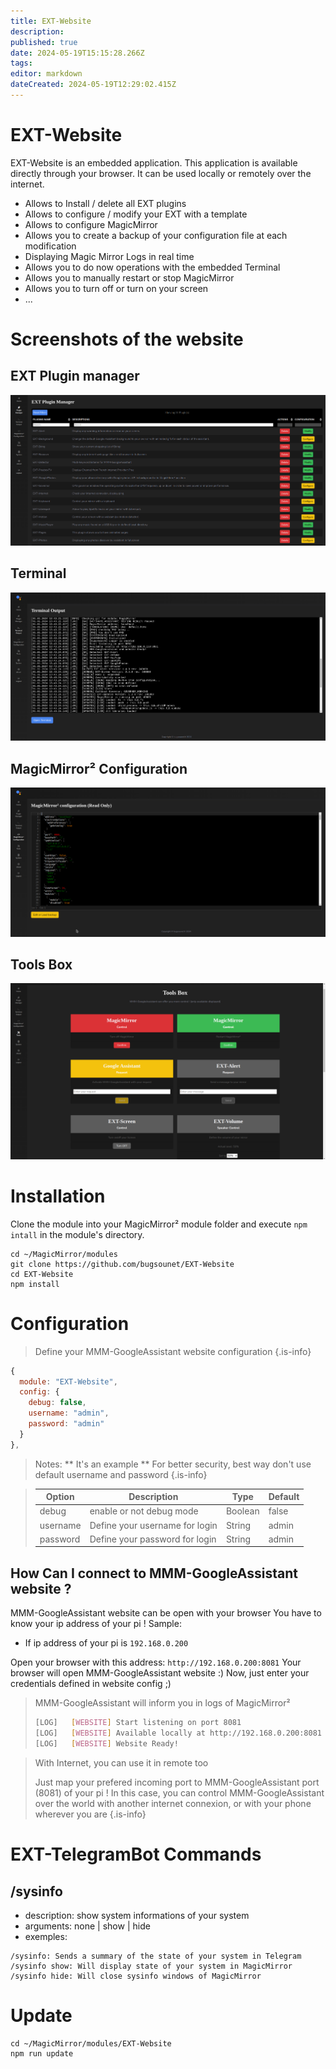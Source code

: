 ```yaml
---
title: EXT-Website
description: 
published: true
date: 2024-05-19T15:15:28.266Z
tags: 
editor: markdown
dateCreated: 2024-05-19T12:29:02.415Z
---
```


# EXT-Website

  EXT-Website is an embedded application.
  This application is available directly through your browser.
  It can be used locally or remotely over the internet.

  * Allows to Install / delete all EXT plugins
  * Allows to configure / modify your EXT with a template
  * Allows to configure MagicMirror
  * Allows you to create a backup of your configuration file at each modification
  * Displaying Magic Mirror Logs in real time
  * Allows you to do now operations with the embedded Terminal
  * Allows you to manually restart or stop MagicMirror
  * Allows you to turn off or turn on your screen
  * ...

# Screenshots of the website

## EXT Plugin manager
![plugin_manager.png](/resources/googleassistant/plugin_manager.png)
## Terminal
![terminal.png](/resources/googleassistant/terminal.png)
## MagicMirror² Configuration
![mm_config.png](/resources/googleassistant/mm_config.png)
## Tools Box
![toolsbox.png](/resources/googleassistant/toolsbox.png)

# Installation
Clone the module into your MagicMirror² module folder and execute `npm intall` in the module's directory.
```
cd ~/MagicMirror/modules
git clone https://github.com/bugsounet/EXT-Website
cd EXT-Website
npm install
```

# Configuration

> Define your MMM-GoogleAssistant website configuration
{.is-info}

```js
{
  module: "EXT-Website",
  config: {
    debug: false,
    username: "admin",
    password: "admin"
  }
},
```

> Notes:
>  ** It's an example
>  ** For better security, best way don't use default username and password
{.is-info}


> | Option  | Description | Type | Default |
> | ------- | --- | --- | --- |
> | debug | enable or not debug mode | Boolean | false
> | username | Define your username for login | String | admin
> | password | Define your password for login | String | admin

## How Can I connect to MMM-GoogleAssistant website ?

MMM-GoogleAssistant website can be open with your browser
You have to know your ip address of your pi !
Sample:
 * If ip address of your pi is `192.168.0.200`

Open your browser with this address: `http://192.168.0.200:8081`
Your browser will open MMM-GoogleAssistant website :)
Now, just enter your credentials defined in website config ;)

> MMM-GoogleAssistant will inform you in logs of MagicMirror²
>```sh
>[LOG]   [WEBSITE] Start listening on port 8081
>[LOG]   [WEBSITE] Available locally at http://192.168.0.200:8081
>[LOG]   [WEBSITE] Website Ready!
>```

> With Internet, you can use it in remote too
>
> Just map your prefered incoming port to MMM-GoogleAssistant port (8081) of your pi !
> In this case, you can control MMM-GoogleAssistant over the world with another internet connexion, or with your phone wherever you are
{.is-info}

# EXT-TelegramBot Commands

## /sysinfo
 - description: show system informations of your system
 - arguments: none | show | hide
 - exemples:
```
/sysinfo: Sends a summary of the state of your system in Telegram
/sysinfo show: Will display state of your system in MagicMirror
/sysinfo hide: Will close sysinfo windows of MagicMirror
```

# Update
```
cd ~/MagicMirror/modules/EXT-Website
npm run update
```

